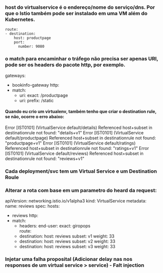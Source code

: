 ### host do virtualservice é o endereço/nome do serviço/dns. Por que o Istio também pode ser instalado em uma VM além do Kubernetes.

    route:
    - destination:
        host: productpage
        port:
          number: 9080


### o match para encaminhar o tráfego não precisa ser apenas URI, pode ser os headers do pacote http, por exemplo.

gateways:
  - bookinfo-gateway
  http:
  - match:
    - uri:
        exact: /productpage
    - uri:
        prefix: /static

#### Quando eu crio um virtualenv, também tenho que criar o destination rule, se não, ocorre o erro abaixo:
Error [IST0101] (VirtualService default/details) Referenced host+subset in destinationrule not found: "details+v1"
Error [IST0101] (VirtualService default/productpage) Referenced host+subset in destinationrule not found: "productpage+v1"
Error [IST0101] (VirtualService default/ratings) Referenced host+subset in destinationrule not found: "ratings+v1"
Error [IST0101] (VirtualService default/reviews) Referenced host+subset in destinationrule not found: "reviews+v1"


### Cada deployment/svc tem um Virtual Service e um Destination Roule

### Alterar a rota com base em um parametro do heard da request:
apiVersion: networking.istio.io/v1alpha3
kind: VirtualService
metadata:
  name: reviews
spec:
  hosts:
  - reviews
  http:
  - match:
    - headers:
        end-user:
          exact: giropops  
    route:
    - destination:
        host: reviews
        subset: v1
      weight: 33  
    - destination:
        host: reviews
        subset: v2
      weight: 33
    - destination:
        host: reviews
        subset: v3
      weight: 33

### Injetar uma falha proposital (Adicionar delay nas nos responses de um virtual service > service) - Falt injection


